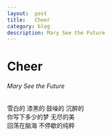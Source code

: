 ```yaml
---
layout:  post
title:   Cheer
category: blog
description: Mary See the Future
---
```


# Cheer
###### Mary See the Future
雪白的 漆黑的 鼓噪的 沉醉的  
你写下多少的梦 无尽的美  
回荡在脑海 不停歇的纯粹
